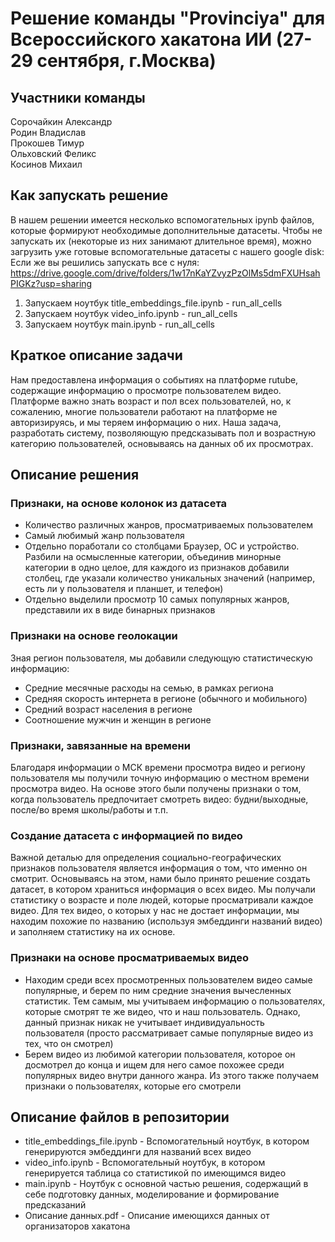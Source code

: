 # Решение команды "Provinciya" для Всероссийского хакатона ИИ (27-29 сентября, г.Москва)
## Участники команды
Сорочайкин Александр   
Родин Владислав  
Прокошев Тимур  
Ольховский Феликс  
Косинов Михаил
## Как запускать решение
В нашем решении имеется несколько вспомогательных ipynb файлов, которые формируют необходимые дополнительные датасеты. Чтобы не запускать их (некоторые из них занимают длительное время), можно загрузить уже готовые вспомогательные датасеты с нашего google disk:  
Если же вы решились запускать все с нуля: https://drive.google.com/drive/folders/1w17nKaYZvyzPzOlMs5dmFXUHsahPIGKz?usp=sharing
1. Запускаем ноутбук title_embeddings_file.ipynb - run_all_cells
2. Запускаем ноутбук video_info.ipynb - run_all_cells
3. Запускаем ноутбук main.ipynb - run_all_cells
## Краткое описание задачи
Нам предоставлена информация о событиях на платформе rutube, содержащие информацию о просмотре пользователем видео. 
Платформе важно знать возраст и пол всех пользователей, но, к сожалению, многие пользователи работают на платформе
не авторизируясь, и мы теряем информацию о них. Наша задача, разработать систему, позволяющую предсказывать пол и 
возрастную категорию пользователей, основываясь на данных об их просмотрах.
## Описание решения
### Признаки, на основе колонок из датасета
- Количество различных жанров, просматриваемых пользователем
- Самый любимый жанр пользователя
- Отдельно поработали со столбцами Браузер, ОС и устройство. Разбили на осмысленные категории, объединив минорные категории в одно целое, для каждого из признаков добавили столбец, где указали количество уникальных значений (например, есть ли у пользователя и планшет, и телефон)
- Отдельно выделили просмотр 10 самых популярных жанров, представили их в виде бинарных признаков
### Признаки на основе геолокации
Зная регион пользователя, мы добавили следующую статистическую информацию:
- Средние месячные расходы на семью, в рамках региона 
- Средняя скорость интернета в регионе (обычного и мобильного)
- Средний возраст населения в регионе
- Соотношение мужчин и женщин в регионе
### Признаки, завязанные на времени
Благодаря информации о МСК времени просмотра видео и региону пользователя мы получили точную информацию о местном времени просмотра видео.
На основе этого были получены признаки о том, когда пользователь предпочитает смотреть видео: будни/выходные, после/во время школы/работы и т.п.
### Создание датасета с информацией по видео
Важной деталью для определения социально-географических признаков пользователя является информация о том, что именно он смотрит.
Основываясь на этом, нами было принято решение создать датасет, в котором храниться информация о всех видео. Мы получали статистику
о возрасте и поле людей, которые просматривали каждое видео. Для тех видео, о которых у нас не достает информации, мы находим похожие по названию
(используя эмбеддинги названий видео) и заполняем статистику на их основе.
### Признаки на основе просматриваемых видео
- Находим среди всех просмотренных пользователем видео самые популярные, и берем по ним средние значения вычесленных статистик. Тем самым, мы учитываем информацию о пользователях, которые смотрят те же видео, что и наш пользователь. Однако, данный признак никак не учитывает индивидуальность пользователя (просто рассматривает самые популярные видео из тех, что он смотрел)
- Берем видео из любимой категории пользователя, которое он досмотрел до конца и ищем для него самое похожее среди популярных видео внутри данного жанра. Из этого также получаем признаки о пользователях, которые его смотрели
## Описание файлов в репозитории
- title_embeddings_file.ipynb - Вспомогательный ноутбук, в котором генерируются эмбеддинги для названий всех видео
- video_info.ipynb - Вспомогательный ноутбук, в котором генерируется таблица со статистикой по имеющимся видео
- main.ipynb - Ноутбук с основной частью решения, содержащий в себе подготовку данных, моделирование и формирование предсказаний
- Описание данных.pdf - Описание имеющихся данных от организаторов хакатона
